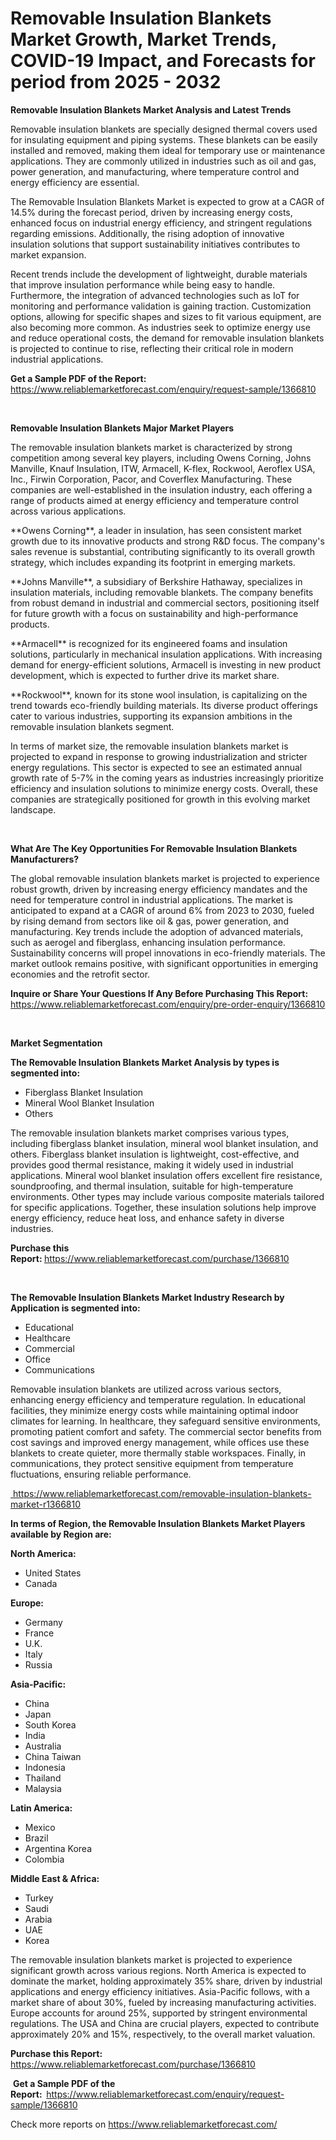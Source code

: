 <p><h1>Removable Insulation Blankets Market Growth, Market Trends, COVID-19 Impact, and Forecasts for period from 2025 - 2032</h1></p><p><strong>Removable Insulation Blankets Market Analysis and Latest Trends</strong></p>
<p><p>Removable insulation blankets are specially designed thermal covers used for insulating equipment and piping systems. These blankets can be easily installed and removed, making them ideal for temporary use or maintenance applications. They are commonly utilized in industries such as oil and gas, power generation, and manufacturing, where temperature control and energy efficiency are essential.</p><p>The Removable Insulation Blankets Market is expected to grow at a CAGR of 14.5% during the forecast period, driven by increasing energy costs, enhanced focus on industrial energy efficiency, and stringent regulations regarding emissions. Additionally, the rising adoption of innovative insulation solutions that support sustainability initiatives contributes to market expansion. </p><p>Recent trends include the development of lightweight, durable materials that improve insulation performance while being easy to handle. Furthermore, the integration of advanced technologies such as IoT for monitoring and performance validation is gaining traction. Customization options, allowing for specific shapes and sizes to fit various equipment, are also becoming more common. As industries seek to optimize energy use and reduce operational costs, the demand for removable insulation blankets is projected to continue to rise, reflecting their critical role in modern industrial applications.</p></p>
<p><strong>Get a Sample PDF of the Report:&nbsp;</strong> <a href="https://www.reliablemarketforecast.com/enquiry/request-sample/1366810?utm_campaign=2284&utm_medium=2&utm_source=Github&utm_content=ia&utm_term=22032025&utm_id=removable-insulation-blankets">https://www.reliablemarketforecast.com/enquiry/request-sample/1366810</a></p>
<p>&nbsp;</p>
<p><strong>Removable Insulation Blankets Major Market Players</strong></p>
<p><p>The removable insulation blankets market is characterized by strong competition among several key players, including Owens Corning, Johns Manville, Knauf Insulation, ITW, Armacell, K-flex, Rockwool, Aeroflex USA, Inc., Firwin Corporation, Pacor, and Coverflex Manufacturing. These companies are well-established in the insulation industry, each offering a range of products aimed at energy efficiency and temperature control across various applications.</p><p>**Owens Corning**, a leader in insulation, has seen consistent market growth due to its innovative products and strong R&D focus. The company's sales revenue is substantial, contributing significantly to its overall growth strategy, which includes expanding its footprint in emerging markets.</p><p>**Johns Manville**, a subsidiary of Berkshire Hathaway, specializes in insulation materials, including removable blankets. The company benefits from robust demand in industrial and commercial sectors, positioning itself for future growth with a focus on sustainability and high-performance products.</p><p>**Armacell** is recognized for its engineered foams and insulation solutions, particularly in mechanical insulation applications. With increasing demand for energy-efficient solutions, Armacell is investing in new product development, which is expected to further drive its market share.</p><p>**Rockwool**, known for its stone wool insulation, is capitalizing on the trend towards eco-friendly building materials. Its diverse product offerings cater to various industries, supporting its expansion ambitions in the removable insulation blankets segment.</p><p>In terms of market size, the removable insulation blankets market is projected to expand in response to growing industrialization and stricter energy regulations. This sector is expected to see an estimated annual growth rate of 5-7% in the coming years as industries increasingly prioritize efficiency and insulation solutions to minimize energy costs. Overall, these companies are strategically positioned for growth in this evolving market landscape.</p></p>
<p>&nbsp;</p>
<p><strong>What Are The Key Opportunities For Removable Insulation Blankets Manufacturers?</strong></p>
<p><p>The global removable insulation blankets market is projected to experience robust growth, driven by increasing energy efficiency mandates and the need for temperature control in industrial applications. The market is anticipated to expand at a CAGR of around 6% from 2023 to 2030, fueled by rising demand from sectors like oil & gas, power generation, and manufacturing. Key trends include the adoption of advanced materials, such as aerogel and fiberglass, enhancing insulation performance. Sustainability concerns will propel innovations in eco-friendly materials. The market outlook remains positive, with significant opportunities in emerging economies and the retrofit sector.</p></p>
<p><strong>Inquire or Share Your Questions If Any Before Purchasing This Report:</strong> <a href="https://www.reliablemarketforecast.com/enquiry/pre-order-enquiry/1366810?utm_campaign=2284&utm_medium=2&utm_source=Github&utm_content=ia&utm_term=22032025&utm_id=removable-insulation-blankets">https://www.reliablemarketforecast.com/enquiry/pre-order-enquiry/1366810</a></p>
<p>&nbsp;</p>
<p><strong>Market Segmentation</strong></p>
<p><strong>The Removable Insulation Blankets Market Analysis by types is segmented into:</strong></p>
<p><ul><li>Fiberglass Blanket Insulation</li><li>Mineral Wool Blanket Insulation</li><li>Others</li></ul></p>
<p><p>The removable insulation blankets market comprises various types, including fiberglass blanket insulation, mineral wool blanket insulation, and others. Fiberglass blanket insulation is lightweight, cost-effective, and provides good thermal resistance, making it widely used in industrial applications. Mineral wool blanket insulation offers excellent fire resistance, soundproofing, and thermal insulation, suitable for high-temperature environments. Other types may include various composite materials tailored for specific applications. Together, these insulation solutions help improve energy efficiency, reduce heat loss, and enhance safety in diverse industries.</p></p>
<p><strong>Purchase this Report:&nbsp;</strong><a href="https://www.reliablemarketforecast.com/purchase/1366810?utm_campaign=2284&utm_medium=2&utm_source=Github&utm_content=ia&utm_term=22032025&utm_id=removable-insulation-blankets">https://www.reliablemarketforecast.com/purchase/1366810</a></p>
<p>&nbsp;</p>
<p><strong>The Removable Insulation Blankets Market Industry Research by Application is segmented into:</strong></p>
<p><ul><li>Educational</li><li>Healthcare</li><li>Commercial</li><li>Office</li><li>Communications</li></ul></p>
<p><p>Removable insulation blankets are utilized across various sectors, enhancing energy efficiency and temperature regulation. In educational facilities, they minimize energy costs while maintaining optimal indoor climates for learning. In healthcare, they safeguard sensitive environments, promoting patient comfort and safety. The commercial sector benefits from cost savings and improved energy management, while offices use these blankets to create quieter, more thermally stable workspaces. Finally, in communications, they protect sensitive equipment from temperature fluctuations, ensuring reliable performance.</p></p>
<p><a href="https://www.reliablemarketforecast.com/removable-insulation-blankets-market-r1366810?utm_campaign=2284&utm_medium=2&utm_source=Github&utm_content=ia&utm_term=22032025&utm_id=removable-insulation-blankets">&nbsp;https://www.reliablemarketforecast.com/removable-insulation-blankets-market-r1366810</a></p>
<p><strong>In terms of Region, the Removable Insulation Blankets Market Players available by Region are:</strong></p>
<p>
    <p> <strong> North America: </strong>
        <ul>
            <li>United States</li>
            <li>Canada</li>
        </ul>
        </p> 
    <p> <strong> Europe: </strong>
        <ul>
            <li>Germany</li>
            <li>France</li>
            <li>U.K.</li>
            <li>Italy</li>
            <li>Russia</li>
        </ul>
        </p> 
    <p> <strong> Asia-Pacific: </strong>
        <ul>
            <li>China</li>
            <li>Japan</li>
            <li>South Korea</li>
            <li>India</li>
            <li>Australia</li>
            <li>China Taiwan</li>
            <li>Indonesia</li>
            <li>Thailand</li>
            <li>Malaysia</li>
        </ul>
        </p> 
    <p> <strong> Latin America: </strong>
        <ul>
            <li>Mexico</li>
            <li>Brazil</li>
            <li>Argentina Korea</li>
            <li>Colombia</li>
        </ul>
        </p> 
    <p> <strong> Middle East & Africa: </strong>
        <ul>
            <li>Turkey</li>
            <li>Saudi</li>
            <li>Arabia</li>
            <li>UAE</li>
            <li>Korea</li>
        </ul>
    </p>
    </p>
<p><p>The removable insulation blankets market is projected to experience significant growth across various regions. North America is expected to dominate the market, holding approximately 35% share, driven by industrial applications and energy efficiency initiatives. Asia-Pacific follows, with a market share of about 30%, fueled by increasing manufacturing activities. Europe accounts for around 25%, supported by stringent environmental regulations. The USA and China are crucial players, expected to contribute approximately 20% and 15%, respectively, to the overall market valuation.</p></p>
<p><strong>Purchase this Report: </strong><a href="https://www.reliablemarketforecast.com/purchase/1366810?utm_campaign=2284&utm_medium=2&utm_source=Github&utm_content=ia&utm_term=22032025&utm_id=removable-insulation-blankets">https://www.reliablemarketforecast.com/purchase/1366810</a></p>
<p>&nbsp;<strong>Get a Sample PDF of the Report:&nbsp;&nbsp;</strong><a href="https://www.reliablemarketforecast.com/enquiry/request-sample/1366810?utm_campaign=2284&utm_medium=2&utm_source=Github&utm_content=ia&utm_term=22032025&utm_id=removable-insulation-blankets">https://www.reliablemarketforecast.com/enquiry/request-sample/1366810</a></p>
<p><strong></strong></p>
<p>Check more reports on <a href="https://www.reliablemarketforecast.com/?utm_campaign=2284&utm_medium=2&utm_source=Github&utm_content=ia&utm_term=22032025&utm_id=removable-insulation-blankets">https://www.reliablemarketforecast.com/</a></p>